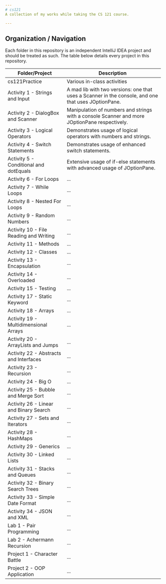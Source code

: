 ```yaml
---
# cs121
A collection of my works while taking the CS 121 course.

---
```

## Organization / Navigation
Each folder in this repository is an independent IntelliJ IDEA project and should be treated as such.
The table below details every project in this repository.

| Folder/Project | Description |
| --- | --- |
| cs121Practice                           | Various in-class activities |
| Activity 1  - Strings and Input         | A mad lib with two versions: one that uses a Scanner in the console, and one that uses JOptionPane. |
| Activity 2  - DialogBox and Scanner     | Manipulation of numbers and strings with a console Scanner and more JOptionPane respectively. |
| Activity 3  - Logical Operators         | Demonstrates usage of logical operators with numbers and strings. |
| Activity 4  - Switch Statements         | Demonstrates usage of enhanced switch statements. |
| Activity 5  - Conditional and dotEquals | Extensive usage of if-else statements with advanced usage of JOptionPane. |
| Activity 6  - For Loops                 | ... |
| Activity 7  - While Loops               | ... |
| Activity 8  - Nested For Loops          | ... |
| Activity 9  - Random Numbers            | ... |
| Activity 10 - File Reading and Writing  | ... |
| Activity 11 - Methods                   | ... |
| Activity 12 - Classes                   | ... |
| Activity 13 - Encapsulation             | ... |
| Activity 14 - Overloaded                | ... |
| Activity 15 - Testing                   | ... |
| Activity 17 - Static Keyword            | ... |
| Activity 18 - Arrays                    | ... |
| Activity 19 - Multidimensional Arrays   | ... |
| Activity 20 - ArrayLists and Jumps      | ... |
| Activity 22 - Abstracts and Interfaces  | ... |
| Activity 23 - Recursion                 | ... |
| Activity 24 - Big O                     | ... |
| Activity 25 - Bubble and Merge Sort     | ... |
| Activity 26 - Linear and Binary Search  | ... |
| Activity 27 - Sets and Iterators        | ... |
| Activity 28 - HashMaps                  | ... |
| Activity 29 - Generics                  | ... |
| Activity 30 - Linked Lists              | ... |
| Activity 31 - Stacks and Queues         | ... |
| Activity 32 - Binary Search Trees       | ... |
| Activity 33 - Simple Date Format        | ... |
| Activity 34 - JSON and XML              | ... |
| Lab 1 - Pair Programming                | ... |
| Lab 2 - Achermann Recursion             | ... |
| Project 1 - Character Battle            | ... |
| Project 2 - OOP Application             | ... |
